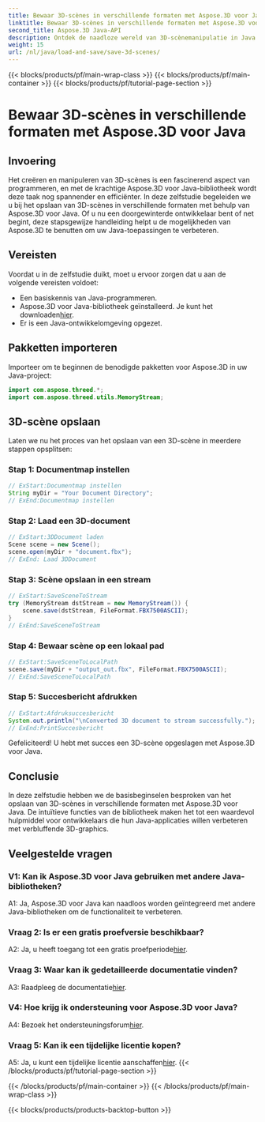 ```yaml
---
title: Bewaar 3D-scènes in verschillende formaten met Aspose.3D voor Java
linktitle: Bewaar 3D-scènes in verschillende formaten met Aspose.3D voor Java
second_title: Aspose.3D Java-API
description: Ontdek de naadloze wereld van 3D-scènemanipulatie in Java met Aspose.3D. Leer moeiteloos scènes in verschillende formaten op te slaan.
weight: 15
url: /nl/java/load-and-save/save-3d-scenes/
---
```


{{< blocks/products/pf/main-wrap-class >}}
{{< blocks/products/pf/main-container >}}
{{< blocks/products/pf/tutorial-page-section >}}

# Bewaar 3D-scènes in verschillende formaten met Aspose.3D voor Java

## Invoering

Het creëren en manipuleren van 3D-scènes is een fascinerend aspect van programmeren, en met de krachtige Aspose.3D voor Java-bibliotheek wordt deze taak nog spannender en efficiënter. In deze zelfstudie begeleiden we u bij het opslaan van 3D-scènes in verschillende formaten met behulp van Aspose.3D voor Java. Of u nu een doorgewinterde ontwikkelaar bent of net begint, deze stapsgewijze handleiding helpt u de mogelijkheden van Aspose.3D te benutten om uw Java-toepassingen te verbeteren.

## Vereisten

Voordat u in de zelfstudie duikt, moet u ervoor zorgen dat u aan de volgende vereisten voldoet:

- Een basiskennis van Java-programmeren.
-  Aspose.3D voor Java-bibliotheek geïnstalleerd. Je kunt het downloaden[hier](https://releases.aspose.com/3d/java/).
- Er is een Java-ontwikkelomgeving opgezet.

## Pakketten importeren

Importeer om te beginnen de benodigde pakketten voor Aspose.3D in uw Java-project:

```java
import com.aspose.threed.*;
import com.aspose.threed.utils.MemoryStream;

```

## 3D-scène opslaan

Laten we nu het proces van het opslaan van een 3D-scène in meerdere stappen opsplitsen:

### Stap 1: Documentmap instellen

```java
// ExStart:Documentmap instellen
String myDir = "Your Document Directory";
// ExEnd:Documentmap instellen
```

### Stap 2: Laad een 3D-document

```java
// ExStart:3DDocument laden
Scene scene = new Scene();
scene.open(myDir + "document.fbx");
// ExEnd: Laad 3DDocument
```

### Stap 3: Scène opslaan in een stream

```java
// ExStart:SaveSceneToStream
try (MemoryStream dstStream = new MemoryStream()) {
    scene.save(dstStream, FileFormat.FBX7500ASCII);
}
// ExEnd:SaveSceneToStream
```

### Stap 4: Bewaar scène op een lokaal pad

```java
// ExStart:SaveSceneToLocalPath
scene.save(myDir + "output_out.fbx", FileFormat.FBX7500ASCII);
// ExEnd:SaveSceneToLocalPath
```

### Stap 5: Succesbericht afdrukken

```java
// ExStart:Afdruksuccesbericht
System.out.println("\nConverted 3D document to stream successfully.");
// ExEnd:PrintSuccesbericht
```

Gefeliciteerd! U hebt met succes een 3D-scène opgeslagen met Aspose.3D voor Java.

## Conclusie

In deze zelfstudie hebben we de basisbeginselen besproken van het opslaan van 3D-scènes in verschillende formaten met Aspose.3D voor Java. De intuïtieve functies van de bibliotheek maken het tot een waardevol hulpmiddel voor ontwikkelaars die hun Java-applicaties willen verbeteren met verbluffende 3D-graphics.

## Veelgestelde vragen

### V1: Kan ik Aspose.3D voor Java gebruiken met andere Java-bibliotheken?

A1: Ja, Aspose.3D voor Java kan naadloos worden geïntegreerd met andere Java-bibliotheken om de functionaliteit te verbeteren.

### Vraag 2: Is er een gratis proefversie beschikbaar?

 A2: Ja, u heeft toegang tot een gratis proefperiode[hier](https://releases.aspose.com/).

### Vraag 3: Waar kan ik gedetailleerde documentatie vinden?

A3: Raadpleeg de documentatie[hier](https://reference.aspose.com/3d/java/).

### V4: Hoe krijg ik ondersteuning voor Aspose.3D voor Java?

 A4: Bezoek het ondersteuningsforum[hier](https://forum.aspose.com/c/3d/18).

### Vraag 5: Kan ik een tijdelijke licentie kopen?

 A5: Ja, u kunt een tijdelijke licentie aanschaffen[hier](https://purchase.aspose.com/temporary-license/).
{{< /blocks/products/pf/tutorial-page-section >}}

{{< /blocks/products/pf/main-container >}}
{{< /blocks/products/pf/main-wrap-class >}}

{{< blocks/products/products-backtop-button >}}

